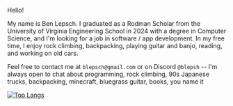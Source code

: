  Hello!

 My name is Ben Lepsch. I graduated as a Rodman Scholar from the University of Virginia Engineering School in 2024 with a degree in Computer Science, and I'm looking for a job in software / app development. In my free time, I enjoy rock climbing, backpacking, playing guitar and banjo, reading, and working on old cars.
 
 
 Feel free to contact me at `blepsch@gmail.com` or on Discord `@blepsh` -- I'm always open to chat about programming, rock climbing, 90s Japanese trucks, backpacking, minecraft, bluegrass guitar, books, you name it    

[![Top Langs](https://github-readme-stats.vercel.app/api/top-langs/?username=benlepsch&layout=compact&exclude_repo=Elara_Samples)](https://github.com/anuraghazra/github-readme-stats)
